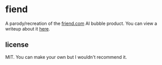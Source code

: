 # fiend

A parody/recreation of the [friend.com](https://friend.com) AI bubble product. You can view a writeup about it [here](https://www.oscarcp.net/blog/friend-ai-parody-prototype).

## license

MIT. You can make your own but I wouldn't recommend it.
